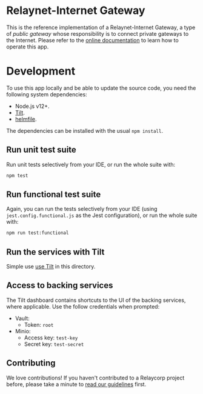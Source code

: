 # Relaynet-Internet Gateway

This is the reference implementation of a Relaynet-Internet Gateway, a type of _public gateway_ whose responsibility is to connect private gateways to the Internet. Please refer to the [online documentation](https://docs.relaycorp.tech/relaynet-internet-gateway/) to learn how to operate this app.

# Development

To use this app locally and be able to update the source code, you need the following system dependencies:

- Node.js v12+.
- [Tilt](https://docs.tilt.dev/install.html).
- [helmfile](https://github.com/roboll/helmfile).

The dependencies can be installed with the usual `npm install`.

## Run unit test suite

Run unit tests selectively from your IDE, or run the whole suite with:

```bash
npm test
```

## Run functional test suite

Again, you can run the tests selectively from your IDE (using `jest.config.functional.js` as the Jest configuration), or run the whole suite with:

```bash
npm run test:functional
```

## Run the services with Tilt

Simple use [use Tilt](https://docs.tilt.dev/welcome_to_tilt.html) in this directory.

## Access to backing services

The Tilt dashboard contains shortcuts to the UI of the backing services, where applicable. Use the follow credentials when prompted:

- Vault:
  - Token: `root`
- Minio:
  - Access key: `test-key`
  - Secret key: `test-secret`

## Contributing

We love contributions! If you haven't contributed to a Relaycorp project before, please take a minute to [read our guidelines](https://github.com/relaycorp/.github/blob/master/CONTRIBUTING.md) first.
